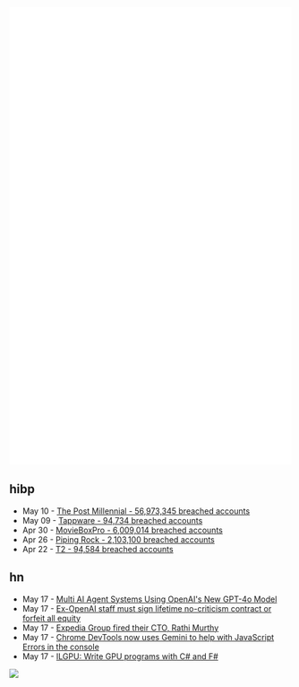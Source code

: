![Metrics](https://raw.githubusercontent.com/phixion/phixion/master/metrics.svg)

## hibp

<!--
for https://github.com/phixion/phixion/blob/main/.github/workflows/feeds.yml
-->
<!--START_SECTION:haveibeenpwnd-->
- May 10 - [The Post Millennial - 56,973,345 breached accounts](https://haveibeenpwned.com/PwnedWebsites#ThePostMillennial)
- May 09 - [Tappware - 94,734 breached accounts](https://haveibeenpwned.com/PwnedWebsites#Tappware)
- Apr 30 - [MovieBoxPro - 6,009,014 breached accounts](https://haveibeenpwned.com/PwnedWebsites#MovieBoxPro)
- Apr 26 - [Piping Rock - 2,103,100 breached accounts](https://haveibeenpwned.com/PwnedWebsites#PipingRock)
- Apr 22 - [T2 - 94,584 breached accounts](https://haveibeenpwned.com/PwnedWebsites#T2)
<!--END_SECTION:haveibeenpwnd-->

## hn

<!--
for https://github.com/phixion/phixion/blob/main/.github/workflows/feeds.yml
-->
<!--START_SECTION:hn-->
- May 17 - [Multi AI Agent Systems Using OpenAI's New GPT-4o Model](https://github.com/metaskills/experts)
- May 17 - [Ex-OpenAI staff must sign lifetime no-criticism contract or forfeit all equity](https://x.com/KelseyTuoc/status/1791584357184127269)
- May 17 - [Expedia Group fired their CTO, Rathi Murthy](https://www.phocuswire.com/rathi-murthy-expedia-group-cto)
- May 17 - [Chrome DevTools now uses Gemini to help with JavaScript Errors in the console](https://developer.chrome.com/docs/devtools/console/understand-messages)
- May 17 - [ILGPU: Write GPU programs with C# and F#](https://github.com/m4rs-mt/ILGPU)
<!--END_SECTION:hn-->

<!--
for https://yhype.me
-->
![](https://hit.yhype.me/github/profile?user_id=13013670)

